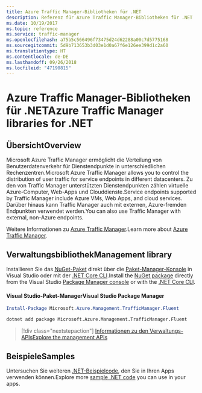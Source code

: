 ```yaml
---
title: Azure Traffic Manager-Bibliotheken für .NET
description: Referenz für Azure Traffic Manager-Bibliotheken für .NET
ms.date: 10/19/2017
ms.topic: reference
ms.service: traffic-manager
ms.openlocfilehash: a75b5c566496f73475d24d62288a00c7d5775168
ms.sourcegitcommit: 5d9b713653b3d03e1d0a67f6e126ee399d1c2a60
ms.translationtype: HT
ms.contentlocale: de-DE
ms.lasthandoff: 09/26/2018
ms.locfileid: "47190815"
---
```

# <a name="azure-traffic-manager-libraries-for-net"></a><span data-ttu-id="c66b2-103">Azure Traffic Manager-Bibliotheken für .NET</span><span class="sxs-lookup"><span data-stu-id="c66b2-103">Azure Traffic Manager libraries for .NET</span></span>

## <a name="overview"></a><span data-ttu-id="c66b2-104">Übersicht</span><span class="sxs-lookup"><span data-stu-id="c66b2-104">Overview</span></span>

<span data-ttu-id="c66b2-105">Microsoft Azure Traffic Manager ermöglicht die Verteilung von Benutzerdatenverkehr für Dienstendpunkte in unterschiedlichen Rechenzentren.</span><span class="sxs-lookup"><span data-stu-id="c66b2-105">Microsoft Azure Traffic Manager allows you to control the distribution of user traffic for service endpoints in different datacenters.</span></span> <span data-ttu-id="c66b2-106">Zu den von Traffic Manager unterstützten Dienstendpunkten zählen virtuelle Azure-Computer, Web-Apps und Clouddienste.</span><span class="sxs-lookup"><span data-stu-id="c66b2-106">Service endpoints supported by Traffic Manager include Azure VMs, Web Apps, and cloud services.</span></span> <span data-ttu-id="c66b2-107">Darüber hinaus kann Traffic Manager auch mit externen, Azure-fremden Endpunkten verwendet werden.</span><span class="sxs-lookup"><span data-stu-id="c66b2-107">You can also use Traffic Manager with external, non-Azure endpoints.</span></span>

<span data-ttu-id="c66b2-108">Weitere Informationen zu [Azure Traffic Manager](/azure/traffic-manager/traffic-manager-overview).</span><span class="sxs-lookup"><span data-stu-id="c66b2-108">Learn more about [Azure Traffic Manager](/azure/traffic-manager/traffic-manager-overview).</span></span>  

## <a name="management-library"></a><span data-ttu-id="c66b2-109">Verwaltungsbibliothek</span><span class="sxs-lookup"><span data-stu-id="c66b2-109">Management library</span></span>

<span data-ttu-id="c66b2-110">Installieren Sie das [NuGet-Paket](https://www.nuget.org/packages/Microsoft.Azure.Management.TrafficManager.Fluent) direkt über die [Paket-Manager-Konsole][PackageManager] in Visual Studio oder mit der [.NET Core CLI][DotNetCLI].</span><span class="sxs-lookup"><span data-stu-id="c66b2-110">Install the [NuGet package](https://www.nuget.org/packages/Microsoft.Azure.Management.TrafficManager.Fluent) directly from the Visual Studio [Package Manager console][PackageManager] or with the [.NET Core CLI][DotNetCLI].</span></span>

#### <a name="visual-studio-package-manager"></a><span data-ttu-id="c66b2-111">Visual Studio-Paket-Manager</span><span class="sxs-lookup"><span data-stu-id="c66b2-111">Visual Studio Package Manager</span></span>

```powershell
Install-Package Microsoft.Azure.Management.TrafficManager.Fluent
```

```bash
dotnet add package Microsoft.Azure.Management.TrafficManager.Fluent
```

> [!div class="nextstepaction"]
> [<span data-ttu-id="c66b2-112">Informationen zu den Verwaltungs-APIs</span><span class="sxs-lookup"><span data-stu-id="c66b2-112">Explore the management APIs</span></span>](/dotnet/api/overview/azure/trafficmanager/management)

## <a name="samples"></a><span data-ttu-id="c66b2-113">Beispiele</span><span class="sxs-lookup"><span data-stu-id="c66b2-113">Samples</span></span>

<span data-ttu-id="c66b2-114">Untersuchen Sie weiteren [.NET-Beispielcode](https://azure.microsoft.com/resources/samples/?platform=dotnet), den Sie in Ihren Apps verwenden können.</span><span class="sxs-lookup"><span data-stu-id="c66b2-114">Explore more [sample .NET code](https://azure.microsoft.com/resources/samples/?platform=dotnet) you can use in your apps.</span></span>

[PackageManager]: https://docs.microsoft.com/nuget/tools/package-manager-console
[DotNetCLI]: https://docs.microsoft.com/dotnet/core/tools/dotnet-add-package